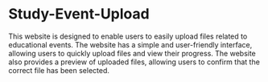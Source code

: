 # Study-Event-Upload
This website is designed to enable users to easily upload files related to educational events. The website has a simple and user-friendly interface, allowing users to quickly upload files and view their progress. The website also provides a preview of uploaded files, allowing users to confirm that the correct file has been selected.
